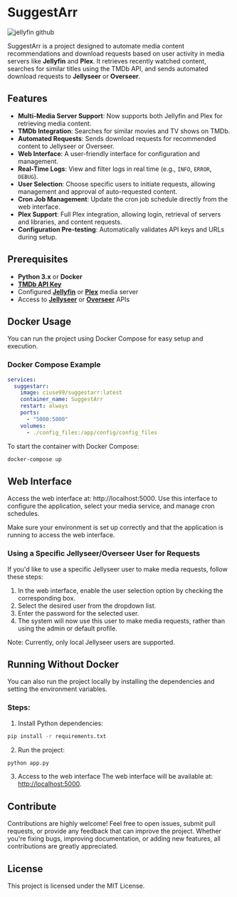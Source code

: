 
# SuggestArr
![jellyfin github](https://github.com/user-attachments/assets/78c0616b-f7d2-49f6-9ff6-2c1f9969aae9)

SuggestArr is a project designed to automate media content recommendations and download requests based on user activity in media servers like **Jellyfin** and **Plex**. It retrieves recently watched content, searches for similar titles using the TMDb API, and sends automated download requests to **Jellyseer** or **Overseer**.

## Features
- **Multi-Media Server Support**: Now supports both Jellyfin and Plex for retrieving media content.
- **TMDb Integration**: Searches for similar movies and TV shows on TMDb.
- **Automated Requests**: Sends download requests for recommended content to Jellyseer or Overseer.
- **Web Interface**: A user-friendly interface for configuration and management.
- **Real-Time Logs**: View and filter logs in real time (e.g., `INFO`, `ERROR`, `DEBUG`).
- **User Selection**: Choose specific users to initiate requests, allowing management and approval of auto-requested content.
- **Cron Job Management**: Update the cron job schedule directly from the web interface.
- **Plex Support**: Full Plex integration, allowing login, retrieval of servers and libraries, and content requests.
- **Configuration Pre-testing**: Automatically validates API keys and URLs during setup.

## Prerequisites
- **Python 3.x** or **Docker**
- **[TMDb API Key](https://www.themoviedb.org/documentation/api)**
- Configured **[Jellyfin](https://jellyfin.org/)** or **[Plex](https://www.plex.tv/)** media server
- Access to **[Jellyseer](https://github.com/Fallenbagel/jellyseerr)** or **[Overseer](https://github.com/sct/overseerr)** APIs

## Docker Usage

You can run the project using Docker Compose for easy setup and execution.

### Docker Compose Example

```yaml
services:
  suggestarr:
    image: ciuse99/suggestarr:latest
    container_name: SuggestArr
    restart: always
    ports:
      - "5000:5000"
    volumes:
      - ./config_files:/app/config/config_files
```
To start the container with Docker Compose:

```bash
docker-compose up
```

## Web Interface

Access the web interface at: http://localhost:5000. Use this interface to configure the application, select your media service, and manage cron schedules.

Make sure your environment is set up correctly and that the application is running to access the web interface.

### Using a Specific Jellyseer/Overseer User for Requests
If you'd like to use a specific Jellyseer user to make media requests, follow these steps:

1. In the web interface, enable the user selection option by checking the corresponding box.
2. Select the desired user from the dropdown list.
3. Enter the password for the selected user.
4. The system will now use this user to make media requests, rather than using the admin or default profile.

Note: Currently, only local Jellyseer users are supported.

## Running Without Docker
You can also run the project locally by installing the dependencies and setting the environment variables.

### Steps:
1. Install Python dependencies:

```bash
pip install -r requirements.txt
```
2. Run the project:

```bash
python app.py
```

3. Access to the web interface
The web interface will be available at: [http://localhost:5000](http://localhost:5000).

## Contribute
Contributions are highly welcome! Feel free to open issues, submit pull requests, or provide any feedback that can improve the project. Whether you're fixing bugs, improving documentation, or adding new features, all contributions are greatly appreciated.

## License
This project is licensed under the MIT License.

